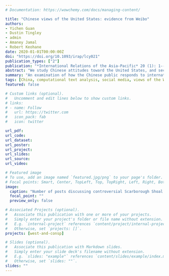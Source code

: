 ```yaml
---
# Documentation: https://wowchemy.com/docs/managing-content/

title: "Chinese views of the United States: evidence from Weibo"
authors:
- Yichen Guan
- Dustin Tingley
- admin
- Amaney Jamal
- Robert Keohane
date: 2020-01-01T00:00:00Z
doi: "https://doi.org/10.1093/irap/lcy021"
publication_types: ["2"]
publication: "*International Relations of the Asia-Pacific* 20 (1): 1--30"
abstract: "We study Chinese attitudes toward the United States, and secondarily toward Japan, Russia, and Vietnam, by analyzing social media discourse on the Chinese social media site, Weibo. We focus separately on a general analysis of attitudes and on Chinese responses to specific international events involving the United States. In general, we find that Chinese netizens are much more interested in US politics than US society. Their views of the United States are characterized by deep ambivalence; they have remarkably favorable attitudes toward many aspects of US influence, whether economic, political, intellectual, or cultural. Attitudes toward the United States become negative when the focus turns to US foreign policy – actions that Chinese netizens view as antithetical to Chinese interests. On the contrary, attitudes toward Japan, Russia, and Vietnam vary a great deal from one another. The contrast between these differentiated Chinese views toward the United States and other countries, on the one hand, and the predominant anti-Americanism in the Middle East, on the other, is striking."
summary: "An examination of how the Chinese public responds to international events involving the United States, and a comparison with Arabic Twitter. Data from 2012--2013."
tags: [China, computational text analysis, social media, views of the West]
featured: false

# Custom links (optional).
#   Uncomment and edit lines below to show custom links.
# links:
# - name: Follow
#   url: https://twitter.com
#   icon_pack: fab
#   icon: twitter

url_pdf:
url_code:
url_dataset:
url_poster:
url_project:
url_slides:
url_source:
url_video:

# Featured image
# To use, add an image named `featured.jpg/png` to your page's folder. 
# Focal points: Smart, Center, TopLeft, Top, TopRight, Left, Right, BottomLeft, Bottom, BottomRight.
image:
  caption: "Number of posts discussing controversial Scarborough Shoal issue and the United States."
  focal_point: ""
  preview_only: false

# Associated Projects (optional).
#   Associate this publication with one or more of your projects.
#   Simply enter your project's folder or file name without extension.
#   E.g. `internal-project` references `content/project/internal-project/index.md`.
#   Otherwise, set `projects: []`.
projects: [west-and-consp]

# Slides (optional).
#   Associate this publication with Markdown slides.
#   Simply enter your slide deck's filename without extension.
#   E.g. `slides: "example"` references `content/slides/example/index.md`.
#   Otherwise, set `slides: ""`.
slides: ""
---
```

